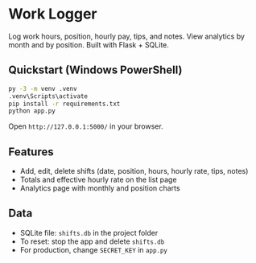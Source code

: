 # Work Logger

Log work hours, position, hourly pay, tips, and notes. View analytics by month and by position. Built with Flask + SQLite.

## Quickstart (Windows PowerShell)

```bash
py -3 -m venv .venv
.venv\Scripts\activate
pip install -r requirements.txt
python app.py
```

Open `http://127.0.0.1:5000/` in your browser.

## Features
- Add, edit, delete shifts (date, position, hours, hourly rate, tips, notes)
- Totals and effective hourly rate on the list page
- Analytics page with monthly and position charts

## Data
- SQLite file: `shifts.db` in the project folder
- To reset: stop the app and delete `shifts.db`
- For production, change `SECRET_KEY` in `app.py`


